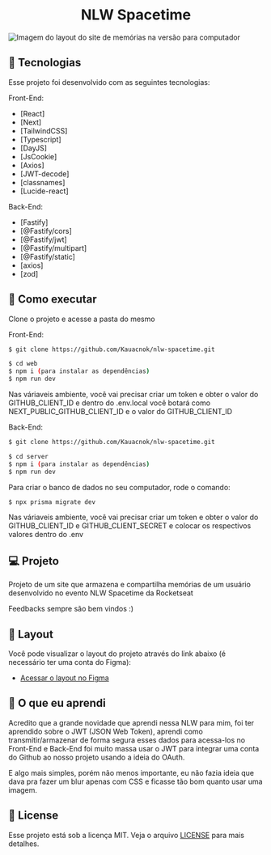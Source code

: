 <p align='center'> 
	<h1 align='center'>NLW Spacetime</h1>
	<img src="https://i.imgur.com/AlaXUk0.png" alt="Imagem do layout do site de memórias na versão para computador" />
</p>

## 🧪 Tecnologias

Esse projeto foi desenvolvido com as seguintes tecnologias:

Front-End:
- [React]
- [Next]
- [TailwindCSS]
- [Typescript]
- [DayJS]
- [JsCookie]
- [Axios]
- [JWT-decode]
- [classnames]
- [Lucide-react]

Back-End:
- [Fastify]
- [@Fastify/cors]
- [@Fastify/jwt]
- [@Fastify/multipart]
- [@Fastify/static]
- [axios]
- [zod]

## 🚀 Como executar

Clone o projeto e acesse a pasta do mesmo

Front-End:
```bash
$ git clone https://github.com/Kauacnok/nlw-spacetime.git

$ cd web
$ npm i (para instalar as dependências)
$ npm run dev

```

Nas váriaveis ambiente, você vai precisar criar um token e obter o valor do GITHUB_CLIENT_ID e dentro do .env.local você botará como NEXT_PUBLIC_GITHUB_CLIENT_ID e o valor do GITHUB_CLIENT_ID

Back-End:
```bash
$ git clone https://github.com/Kauacnok/nlw-spacetime.git

$ cd server
$ npm i (para instalar as dependências)
$ npm run dev

```

Para criar o banco de dados no seu computador, rode o comando:
```bash
$ npx prisma migrate dev
```

Nas váriaveis ambiente, você vai precisar criar um token e obter o valor do GITHUB_CLIENT_ID e GITHUB_CLIENT_SECRET e colocar os respectivos valores dentro do .env


## 💻 Projeto

Projeto de um site que armazena e compartilha memórias de um usuário desenvolvido no evento NLW Spacetime da Rocketseat 

Feedbacks sempre são bem vindos :)

## 🔖 Layout

Você pode visualizar o layout do projeto através do link abaixo (é necessário ter uma conta do Figma):

- [Acessar o layout no Figma](https://www.figma.com/community/file/1240070456276424762/C%C3%A1psula-do-tempo-%E2%80%A2-Trilha-Ignite)

## 📖 O que eu aprendi

Acredito que a grande novidade que aprendi nessa NLW para mim, foi ter aprendido sobre o JWT (JSON Web Token), aprendi como transmitir/armazenar de forma segura esses dados para acessa-los no Front-End e Back-End foi muito massa usar o JWT para integrar uma conta do Github ao nosso projeto usando a ideia do OAuth. 

E algo mais simples, porém não menos importante, eu não fazia ideia que dava pra fazer um blur apenas com CSS e ficasse tão bom quanto usar uma imagem.

## 📝 License

Esse projeto está sob a licença MIT. Veja o arquivo [LICENSE](https://github.com/Kauacnok/nlw-spacetime/blob/main/license) para mais detalhes.
